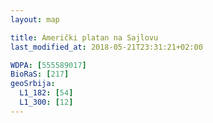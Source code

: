 ```yaml
---
layout: map

title: Američki platan na Sajlovu
last_modified_at: 2018-05-21T23:31:21+02:00

WDPA: [555589017]
BioRaS: [217]
geoSrbija:
  L1_182: [54]
  L1_300: [12]
---
```

